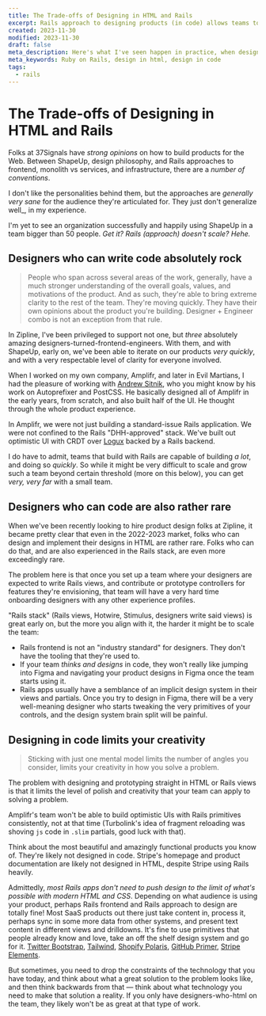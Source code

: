 ```yaml
---
title: The Trade-offs of Designing in HTML and Rails
excerpt: Rails approach to designing products (in code) allows teams to build _extremely quickly_, but constraints the team's ability to think with unorthodox or new approaches. Here's what I've seen happen in practice, when designing in code works well, what are some of the downsides, and when it just doesn't work at all.
created: 2023-11-30
modified: 2023-11-30
draft: false
meta_description: Here's what I've seen happen in practice, when designing in code works well, what are some of the downsides, and when it just doesn't work at all.
meta_keywords: Ruby on Rails, design in html, design in code
tags:
  - rails
---
```

# The Trade-offs of Designing in HTML and Rails

Folks at 37Signals have _strong opinions_ on how to build products for the Web. Between ShapeUp, design philosophy, and Rails approaches to frontend, monolith vs services, and infrastructure, there are a _number of conventions_.

I don't like the personalities behind them, but the approaches are _generally very sane_ for the audience they're articulated for. They just don't generalize well_, in my experience. 

I'm yet to see an organization successfully and happily using ShapeUp in a team bigger than 50 people. _Get it? Rails (approach) doesn't scale? Hehe._

## Designers who can write code absolutely rock

> People who span across several areas of the work, generally, have a much stronger understanding of the overall goals, values, and motivations of the product. And as such, they're able to bring extreme clarity to the rest of the team. They're moving quickly. They have their own opinions about the product you're building. Designer + Engineer combo is not an exception from that rule.

In Zipline, I've been privileged to support not one, but _three_ absolutely amazing designers-turned-frontend-engineers. With them, and with ShapeUp, early on, we've been able to iterate on our products _very quickly_, and with a very respectable level of clarity for everyone involved.

When I worked on my own company, Amplifr, and later in Evil Martians, I had the pleasure of working with [Andrew Sitnik](https://sitnik.ru/en/), who you might know by his work on Autoprefixer and PostCSS. He basically designed all of Amplifr in the early years, from scratch, and also built half of the UI. He thought through the whole product experience.

In Amplifr, we were not just building a standard-issue Rails application. We were not confined to the Rails "DHH-approved" stack. We've built out optimistic UI with CRDT over [Logux](https://logux.org) backed by a Rails backend.

I do have to admit, teams that build with Rails are capable of building _a lot_, and doing so _quickly_. So while it might be very difficult to scale and grow such a team beyond certain threshold (more on this below), you can get _very, very far_ with a small team.

## Designers who can code are also rather rare

When we've been recently looking to hire product design folks at Zipline, it became pretty clear that even in the 2022-2023 market, folks who can design and implement their designs in HTML are rather rare. Folks who can do that, and are also experienced in the Rails stack, are even more exceedingly rare.

The problem here is that once you set up a team where your designers are expected to write Rails views, and contribute or prototype controllers for features they're envisioning, that team will have a very hard time onboarding designers with any other experience profiles.

"Rails stack" (Rails views, Hotwire, Stimulus, designers write said views) is great early on, but the more you align with it, the harder it might be to scale the team:
- Rails frontend is not an "industry standard" for designers. They don't have the tooling that they're used to.
- If your team _thinks and designs_ in code, they won't really like jumping into Figma and navigating your product designs in Figma once the team starts using it.
- Rails apps usually have a semblance of an implicit design system in their views and partials. Once you try to design in Figma, there will be a very well-meaning designer who starts tweaking the very primitives of your controls, and the design system brain split will be painful.

## Designing in code limits your creativity

> Sticking with just one mental model limits the number of angles you consider, limits your creativity in how you solve a problem.

The problem with designing and prototyping straight in HTML or Rails views is that it limits the level of polish and creativity that your team can apply to solving a problem.

Amplifr's team won't be able to build optimistic UIs with Rails primitives consistently, not at that time (Turbolink's idea of fragment reloading was shoving `js` code in `.slim` partials, good luck with that).

Think about the most beautiful and amazingly functional products you know of. They're likely not designed in code. Stripe's homepage and product documentation are likely not designed in HTML, despite Stripe using Rails heavily.

Admittedly, _most Rails apps don't need to push design to the limit of what's possible with modern HTML and CSS_. Depending on what audience is using your product, perhaps Rails frontend and Rails approach to design are totally fine! Most SaaS products out there just take content in, process it, perhaps sync in some more data from other systems, and present text content in different views and drilldowns. It's fine to use primitives that people already know and love, take an off the shelf design system and go for it. [Twitter Bootstrap](https://getbootstrap.com/), [Tailwind](https://tailwindcss.com), [Shopify Polaris](https://polaris.shopify.com/), [GitHub Primer](https://primer.style/), [Stripe Elements](https://stripe.com/payments/elements).

But sometimes, you need to drop the constraints of the technology that you have today, and think about what a great solution to the problem looks like, and then think backwards from that — think about what technology you need to make that solution a reality. If you only have designers-who-html on the team, they likely won't be as great at that type of work.
